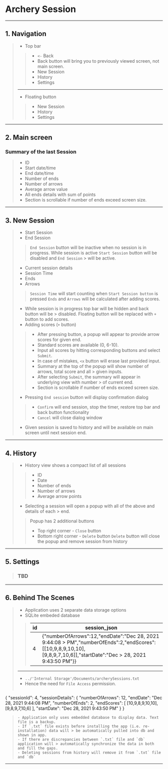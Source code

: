 # Archery Session
---
## 1. Navigation
> - Top bar
> > - `<-` Back
> >  - Back button will bring you to previously viewed screen, not main screen.
> > - New Session
> > - History
> > - Settings
> ---
> - Floating button
> > - New Session
> > - History
> > - Settings
---
## 2. Main screen
### Summary of the last Session
> - ID
> - Start date/time
> - End date/time
> - Number of ends
> - Number of arrows
> - Average arrow value
> - All ends details with sum of points
>  - Section is scrollable if number of ends exceed screen size.
---
## 3. New Session
> - Start Session
> - End Session
> >`End Session` button will be inactive when no session is in progress.
> > While session is active `Start Session` button will be disabled and `End Session` > will be active.
> - Current session details
 > - Session Time
 > - Ends
 > - Arrows
> > `Session Time` will start counting when `Start Session button` is pressed
> > `Ends` and `Arrows` will be calculated after adding scores.
> - While session is in progress top bar will be hidden and back button will be > disabled. Floating button will be replaced with `+` button to add scores.
> - Adding scores (`+` button)
> > - After pressing button, a popup will appear to provide arrow scores for given end.
> >  - Standard scores are available (0, 6-10).
> > - Input all scores by hitting corresponding buttons and select `Submit`.
> > - In case of mistakes, `<x` button will erase last provided input.
> > - Summary at the top of the popup will show number of arrows, total score and all > given inputs.
> > - After selecting `Submit`, the summary will appear in underlying view with number > of current end.
> >  - Section is scrollable if number of ends exceed screen size.
> - Pressing `End session` button will display confirmation dialog
> > - `Confirm` will end session, stop the timer, restore top bar and back button functionality
> > - `Cancel` will close dialog window
> - Given session is saved to history and will be available on main screen until next session end.

---
## 4. History
> - History view shows a compact list of all sessions
> > - ID
> > - Date
> > - Number of ends
> > - Number of arrows
> > - Average arrow points
> - Selecting a session will open a popup with all of the above and details of each > end.
> > Popup has 2 additional buttons
> > - Top right corner - `Close` button
> > - Bottom right corner - `Delete` button
> > `Delete` button will close the popup and remove session from history

---
## 5. Settings
> ### TBD
---
## 6. Behind The Scenes
> - Application uses 2 separate data storage options
>  - SQLite embeded database
> > | id | session_json  
> > | ----------- | ----------- |
> > | 4 | {"numberOfArrows":12,"endDate":"Dec 28, 2021 9:44:08 > PM","numberOfEnds":2,"endScores":[[10,9,8,9,10,10],[9,8,9,7,10,6]],"startDate":"Dec > 28, 2021 9:43:50 PM"}} |
> ---
>  - `../'Internal Storage'/Documents/archerySessions.txt`
>   - Hence the need for `File Access` permission.
> > ```
{
  "sessionId": 4,
  "sessionDetails": {
    "numberOfArrows": 12,
    "endDate": "Dec 28, 2021 9:44:08 PM",
    "numberOfEnds": 2,
    "endScores": [
      [10,9,8,9,10,10],
      [9,8,9,7,10,6]
    ],
    "startDate": "Dec 28, 2021 9:43:50 PM"
  }
}
> ```
> - Application only uses embedded database to display data. Text file is a backup.
> - If `.txt` file exists before installing the app (i.e. re-installation) data will > be automatically pulled into db and shown in app.
> - If there are discrepancies between `.txt` file and `db` application will > automatically synchronize the data in both and fill the gaps.
> - Deleting sessions from history will remove it from `.txt` file and `db`
---
